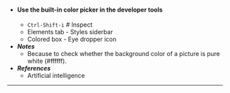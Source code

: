- #### Use the built-in color picker in the developer tools
    - `Ctrl-Shift-i` # Inspect
    - Elements tab - Styles siderbar
    - Colored box - Eye dropper icon
- ***Notes***
    - Because to check whether the background color of a picture is pure white (#ffffff).
- ***References***
    - Artificial intelligence
- ---
